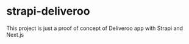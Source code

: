 # strapi-deliveroo

This project is just a proof of concept of Deliveroo app with Strapi and Next.js
